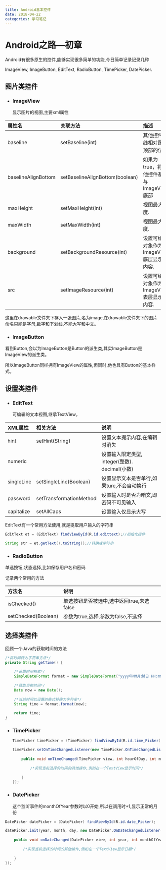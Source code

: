 ```yaml
---
title: Android基本控件
date: 2018-04-22
categories: 学习笔记
---
```


# Android之路—初章

Android有很多原生的控件,能够实现很多简单的功能,今日简单记录记录几种

ImageView, ImageButton, EditText, RadioButton, TimePicker, DatePicker.

## 图片类控件

- ### ImageView

  显示图片的视图,主要xml属性

| 属性名              | 关联方法                        | 描述                                         |
| :------------------ | :------------------------------ | :------------------------------------------- |
| baseline            | setBaseline(int)                | 其他控件基线相对图片顶部的位置               |
| baselineAlignBottom | setBaselineAlignBottom(boolean) | 如果为true，将其他控件基线与ImageView底部    |
| maxHeight           | setMaxHeight(int)               | 视图最大高度.                                |
| maxWidth            | setMaxWidth(int)                | 视图最大宽度.                                |
| background          | setBackgroundResource(int)      | 设置可绘制对象作为 ImageView 底层显示的内容. |
| src                 | setImageResource(int)           | 设置可绘制对象作为 ImageView 表层显示的内容. |

这里在drawable文件夹下存入一张图片,名为image,在drawable文件夹下的图片命名只能是字母,数字和下划线,不能大写和中文。

- ### ImageButton

看到Button,会以为ImageButton是Button的派生类,其实ImageButton是ImageView的派生类。

所以ImageButton同样拥有ImageView的属性,但同时,他也具有Button的基本样式。

## 设置类控件

- ### EditText

  可编辑的文本视图,继承TextView。

| XML属性    | 相关方法                | 说明                                           |
| :--------- | :---------------------- | :--------------------------------------------- |
| hint       | setHint(String)         | 设置文本提示内容,在编辑时消失                  |
| numeric    |                         | 设置输入限定类型, integer(整数). decimal(小数) |
| singleLine | setSingleLine(Boolean)  | 设置显示文本是否单行,如果ture,不会自动换行     |
| password   | setTransformationMethod | 设置输入时是否为暗文,即密码不可见输入          |
| capitalize | setAllCaps              | 设置输入仅显示大写                             |

EditText有一个常用方法使用,就是提取用户输入的字符串

```java
EditText et = (EditText) findViewById(R.id.edittext);//初始化控件

String str = et.getText().toString();//转换成字符串
```

- ### RadioButton

单选按钮,状态选择,比如保存用户名和密码

记录两个常用的方法

| 方法名              | 说明                                      |
| :------------------ | :---------------------------------------- |
| isChecked()         | 单选按钮是否被选中,选中返回true,未选false |
| setChecked(Boolean) | 参数为true,选择,参数为false,不选择        |

## 选择类控件

回顾一个Java的获取时间的方法

```java
/*将时间转为字符串方法*/
private String getTime() {
    
    /*设置时间格式*/
    SimpleDateFormat format = new SimpleDateFormat("yyyy年MM月dd日 HH:mm:ss");
    
    /*获取当前时间*/
    Date now = new Date();
    
    /*当前时间以设置的格式转换为字符串*/
    String time = format.format(now);
    
    return time;
}
```

- ### TimePicker

  ```java
  TimePicker timePicker = (TimePicker) findViewById(R.id.time_Picker);
  
  timePicker.setOnTimeChangedListener(new TimePicker.OnTimeChangedListener() {
      
      public void onTimeChanged(TimePicker view, int hourOfDay, int minute) {
          
          /*实现当前选择的时间的其他操作,例如在一个TextView显示时间*/
     
      }
  });
  ```

  

- ### DatePicker

  这个监听事件的monthOfYear参数时以0开始,所以在调用时+1,显示正常的月份

```java
DatePicker datePicker = (DatePicker) findViewById(R.id.date_Picker);

datePicker.init(year, month, day, new DatePicker.OnDateChangedListener() {
    
    public void onDateChanged(DatePicker view, int year, int monthOfYear, int dayOfMonth) {
        
        /*实现当前选择的时间的其他操作,例如在一个TextView显示日期*/
   
    }
});
```